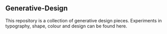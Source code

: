 ## Generative-Design

This repository is a collection of generative design pieces. Experiments in typography, shape, colour and design can be found here.
